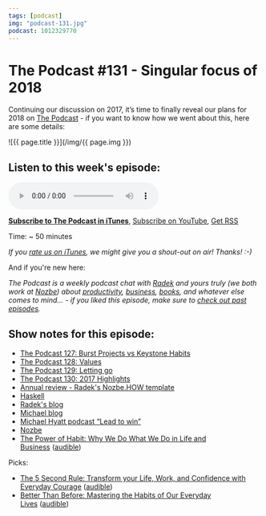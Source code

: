 ```yaml
---
tags: [podcast]
img: "podcast-131.jpg"
podcast: 1012329770
---
```


# The Podcast #131 - Singular focus of 2018

Continuing our discussion on 2017, it’s time to finally reveal our plans for 2018 on [The Podcast][p] - if you want to know how we went about this, here are some details:

<!--More-->

![{{ page.title }}](/img/{{ page.img }})

## Listen to this week's episode:

<audio controls>
<source src="https://files.nozbe.com/podcast/131.mp3" type="audio/mpeg">
</audio>

**[Subscribe to The Podcast in iTunes][i]**, [Subscribe on YouTube][y], [Get RSS][rss]

Time: ~ 50 minutes

*If you [rate us on iTunes][i], we might give you a shout-out on air! Thanks! :-)*

And if you're new here:

*The Podcast is a weekly podcast chat with [Radek][r] and yours truly (we both work at [Nozbe][n]) about [productivity](/productivity), [business](/business), [books](/books), and whatever else comes to mind… - if you liked this episode, make sure to [check out past episodes](/podcast).*

## Show notes for this episode:

  * [The Podcast 127: Burst Projects vs Keystone Habits](/podcast-127)
  * [The Podcast 128: Values](/podcast-128)
  * [The Podcast 129: Letting go](/podcast-129)
  * [The Podcast 130: 2017 Highlights](/podcast-130)
  * [Annual review - Radek's Nozbe.HOW template](https://nozbe.how/nf9bi)
  * [Haskell](https://www.haskell.org/)
  * [Radek's blog](http://radex.io/)
  * [Michael blog](/)
  * [Michael Hyatt podcast “Lead to win”](https://michaelhyatt.com/leadtowin/)
  * [Nozbe](https://michael.gratis/nozbe)
  * [The Power of Habit: Why We Do What We Do in Life and Business](https://www.amazon.com/Power-Habit-What-Life-Business/dp/081298160X?tag=radexio-20) ([audible](http://www.audible.com/pd/Science-Technology/The-Power-of-Habit-Audiobook/B007C64916?tag=radexio-20))

Picks:

  * [The 5 Second Rule: Transform your Life, Work, and Confidence with Everyday Courage](https://www.amazon.com/Second-Rule-Transform-Confidence-Everyday/dp/B06W9M3QDJ?tag=radexio-20) ([audible](https://www.audible.com/pd/Self-Development/The-5-Second-Rule-Audiobook/B06VX22V89?tag=radexio-20))
  * [Better Than Before: Mastering the Habits of Our Everyday Lives](https://www.amazon.com/Better-Than-Before-Mastering-Everyday/dp/B00R8L6OCM?tag=radexio-20) ([audible](https://www.audible.com/pd/Self-Development/Better-Than-Before-Audiobook/B00R8KR28I?tag=radexio-20))

[y]: https://michael.gratis/thepodcastyt
[rss]: https://thepodcast.fm/episodes?format=RSS
[e]: /podcast-131

[p]: /podcast
[n]: https://michael.gratis/nozbe
[r]: https://michael.gratis/radex
[i]: https://michael.gratis/thepodcast
[o]: https://michael.gratis/ipadonly

